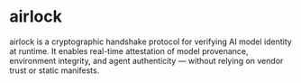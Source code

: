 # airlock
airlock is a cryptographic handshake protocol for verifying AI model identity at runtime. It enables real-time attestation of model provenance, environment integrity, and agent authenticity — without relying on vendor trust or static manifests.

